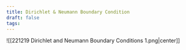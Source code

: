 ```yaml
---
title: Dirichlet & Neumann Boundary Condition
draft: false
tags:
---
```

  
![[221219 Dirichlet and Neumann Boundary Conditions 1.png|center]]



